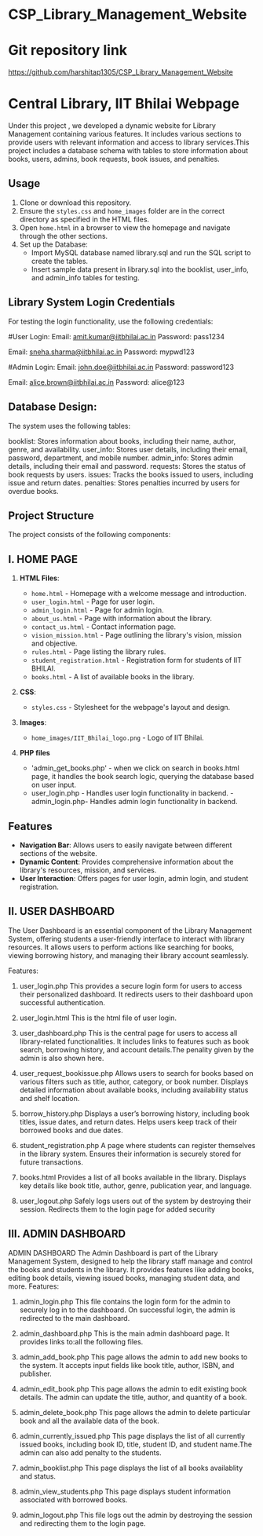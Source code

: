 # CSP_Library_Management_Website
# Git repository link
 https://github.com/harshitap1305/CSP_Library_Management_Website
 
# Central Library, IIT Bhilai Webpage

Under this project , we developed a dynamic website for Library Management containing various features. It includes various sections to provide users with relevant information and access to library services.This project includes a database schema with tables to store information about books, users, admins, book requests, book issues, and penalties.

## Usage

1. Clone or download this repository.
2. Ensure the `styles.css` and `home_images` folder are in the correct directory as specified in the HTML files.
3. Open `home.html` in a browser to view the homepage and navigate through the other sections.
4. Set up the Database:
   - Import  MySQL database named library.sql and run the SQL script to create the tables.
    - Insert sample data present in library.sql into the booklist, user_info, and admin_info tables for testing.


## Library System Login Credentials

For testing the login functionality, use the following credentials:

#User Login:
Email: amit.kumar@iitbhilai.ac.in
Password: pass1234

Email: sneha.sharma@iitbhilai.ac.in
Password: mypwd123

#Admin Login:
Email: john.doe@iitbhilai.ac.in
Password: password123

Email: alice.brown@iitbhilai.ac.in
Password: alice@123

## Database Design:
The system uses the following tables:

booklist: Stores information about books, including their name, author, genre, and availability.
user_info: Stores user details, including their email, password, department, and mobile number.
admin_info: Stores admin details, including their email and password.
requests: Stores the status of book requests by users.
issues: Tracks the books issued to users, including issue and return dates.
penalties: Stores penalties incurred by users for overdue books.

## Project Structure
The project consists of the following components:

 ## I. HOME PAGE 

1. **HTML Files**: 
   - `home.html` - Homepage with a welcome message and introduction.
   - `user_login.html` - Page for user login.
   - `admin_login.html` - Page for admin login.
   - `about_us.html` - Page with information about the library.
   - `contact_us.html` - Contact information page.
   - `vision_mission.html` - Page outlining the library's vision, mission and objective.
   - `rules.html` - Page listing the library rules.
   - `student_registration.html` - Registration form for students of IIT BHILAI.
   - `books.html` - A list of available books in the library.

2. **CSS**:
   - `styles.css` - Stylesheet for the webpage's layout and design.

3. **Images**:
   - `home_images/IIT_Bhilai_logo.png` - Logo of IIT Bhilai.
4. **PHP files**
   - 'admin_get_books.php' - when we click on search in books.html page, it handles the book search logic, querying the database based on user input.
   - user_login.php - Handles user login functionality in backend.
   -admin_login.php- Handles admin login functionality in backend.

## Features


- **Navigation Bar**: Allows users to easily navigate between different sections of the website.
- **Dynamic Content**: Provides comprehensive information about the library's resources, mission, and services.
- **User Interaction**: Offers pages for user login, admin login, and student registration.


## II. USER DASHBOARD
The User Dashboard is an essential component of the Library Management System, offering students a user-friendly interface to interact with library resources. It allows users to perform actions like searching for books, viewing borrowing history, and managing their library account seamlessly.

Features:
1. user_login.php
This provides a secure login form for users to access their personalized dashboard. It redirects users to their dashboard upon successful authentication.
2. user_login.html
This is the html file of user login.

3. user_dashboard.php
This is the central page for users to access all library-related functionalities. It includes links to features such as book search, borrowing history, and account details.The penality given by the admin is also shown here.

4. user_request_bookissue.php
Allows users to search for books based on various filters such as title, author, category, or book number.
Displays detailed information about available books, including availability status and shelf location.

5. borrow_history.php
Displays a user’s borrowing history, including book titles, issue dates, and return dates.
Helps users keep track of their borrowed books and due dates.

6. student_registration.php
A page where students can register themselves in the library system.
Ensures their information is securely stored for future transactions.

7. books.html
Provides a list of all books available in the library.
Displays key details like book title, author, genre, publication year, and language.

8. user_logout.php
Safely logs users out of the system by destroying their session.
Redirects them to the login page for added security

## III. ADMIN DASHBOARD

ADMIN DASHBOARD
The Admin Dashboard is part of the Library Management System, designed to help the library staff manage and control the books and students in the library. It provides features like adding books, editing book details, viewing issued books, managing student data, and more.
Features:
1. admin_login.php
This file contains the login form for the admin to securely log in to the dashboard. On successful login, the admin is redirected to the main dashboard.

2. admin_dashboard.php
This is the main admin dashboard page. It provides links to:all the following files.


3. admin_add_book.php
This page allows the admin to add new books to the system. It accepts input fields like book title, author, ISBN, and publisher.

4. admin_edit_book.php
This page allows the admin to edit existing book details. The admin can update the title, author, and quantity of a book.

5. admin_delete_book.php
This page allows the admin to delete  particular book and all the available data of the book.

6. admin_currently_issued.php
This page displays the list of all currently issued books, including book ID, title, student ID, and student name.The admin can also add penalty to the students.

7. admin_booklist.php
This page displays the list of all  books availablity and status.

8. admin_view_students.php
This page displays student information associated with borrowed books.

9. admin_logout.php
This file logs out the admin by destroying the session and redirecting them to the login page.


